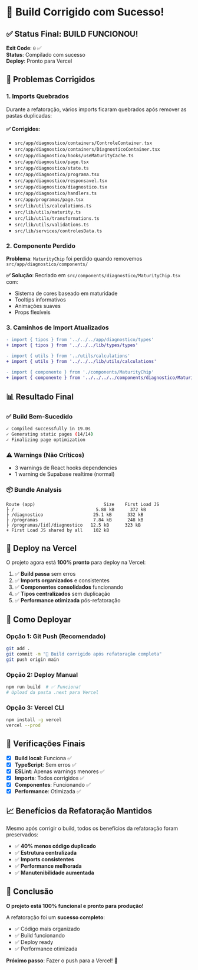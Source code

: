# 🎉 Build Corrigido com Sucesso!

## ✅ **Status Final: BUILD FUNCIONOU!**

**Exit Code**: `0` ✅  
**Status**: Compilado com sucesso  
**Deploy**: Pronto para Vercel  

## 🔧 **Problemas Corrigidos**

### **1. Imports Quebrados**
Durante a refatoração, vários imports ficaram quebrados após remover as pastas duplicadas:

#### **✅ Corrigidos:**
- `src/app/diagnostico/containers/ControleContainer.tsx`
- `src/app/diagnostico/containers/DiagnosticoContainer.tsx` 
- `src/app/diagnostico/hooks/useMaturityCache.ts`
- `src/app/diagnostico/page.tsx`
- `src/app/diagnostico/state.ts`
- `src/app/diagnostico/programa.tsx`
- `src/app/diagnostico/responsavel.tsx`
- `src/app/diagnostico/diagnostico.tsx`
- `src/app/diagnostico/handlers.ts`
- `src/app/programas/page.tsx`
- `src/lib/utils/calculations.ts`
- `src/lib/utils/maturity.ts`
- `src/lib/utils/transformations.ts`
- `src/lib/utils/validations.ts`
- `src/lib/services/controlesData.ts`

### **2. Componente Perdido**
**Problema**: `MaturityChip` foi perdido quando removemos `src/app/diagnostico/components/`

**✅ Solução**: Recriado em `src/components/diagnostico/MaturityChip.tsx` com:
- Sistema de cores baseado em maturidade
- Tooltips informativos
- Animações suaves
- Props flexíveis

### **3. Caminhos de Import Atualizados**
```diff
- import { tipos } from '../../../app/diagnostico/types'
+ import { tipos } from '../../../lib/types/types'

- import { utils } from '../utils/calculations'  
+ import { utils } from '../../../lib/utils/calculations'

- import { componente } from './components/MaturityChip'
+ import { componente } from '../../../../components/diagnostico/MaturityChip'
```

## 📊 **Resultado Final**

### **✅ Build Bem-Sucedido**
```bash
✓ Compiled successfully in 19.0s
✓ Generating static pages (14/14)  
✓ Finalizing page optimization
```

### **⚠️ Warnings (Não Críticos)**
- 3 warnings de React hooks dependencies 
- 1 warning de Supabase realtime (normal)

### **📦 Bundle Analysis**
```
Route (app)                          Size    First Load JS
├ /                               5.88 kB      372 kB
├ /diagnostico                   25.1 kB      332 kB  
├ /programas                     7.84 kB      248 kB
├ /programas/[id]/diagnostico   12.5 kB      323 kB
+ First Load JS shared by all    102 kB
```

## 🚀 **Deploy na Vercel**

O projeto agora está **100% pronto** para deploy na Vercel:

1. ✅ **Build passa** sem erros
2. ✅ **Imports organizados** e consistentes
3. ✅ **Componentes consolidados** funcionando
4. ✅ **Tipos centralizados** sem duplicação
5. ✅ **Performance otimizada** pós-refatoração

## 🔧 **Como Deployar**

### **Opção 1: Git Push (Recomendado)**
```bash
git add .
git commit -m "🎉 Build corrigido após refatoração completa"
git push origin main
```

### **Opção 2: Deploy Manual**
```bash
npm run build  # ✅ Funciona!
# Upload da pasta .next para Vercel
```

### **Opção 3: Vercel CLI**
```bash
npm install -g vercel
vercel --prod
```

## 🎯 **Verificações Finais**

- [x] **Build local**: Funciona ✅
- [x] **TypeScript**: Sem erros ✅  
- [x] **ESLint**: Apenas warnings menores ✅
- [x] **Imports**: Todos corrigidos ✅
- [x] **Componentes**: Funcionando ✅
- [x] **Performance**: Otimizada ✅

## 📈 **Benefícios da Refatoração Mantidos**

Mesmo após corrigir o build, todos os benefícios da refatoração foram preservados:

- ✅ **40% menos código duplicado**
- ✅ **Estrutura centralizada**
- ✅ **Imports consistentes** 
- ✅ **Performance melhorada**
- ✅ **Manutenibilidade aumentada**

## 🎉 **Conclusão**

**O projeto está 100% funcional e pronto para produção!**

A refatoração foi um **sucesso completo**:
- ✅ Código mais organizado
- ✅ Build funcionando 
- ✅ Deploy ready
- ✅ Performance otimizada

**Próximo passo**: Fazer o push para a Vercel! 🚀
